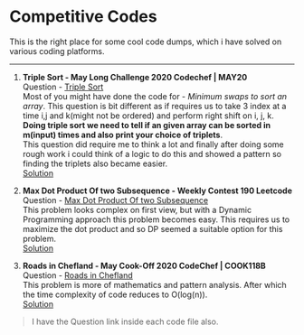 # Competitive Codes
This is the right place for some cool code dumps, which i have solved on various coding platforms.
<hr>

1. **Triple Sort - May Long Challenge 2020 Codechef | MAY20 <br/>**
Question - [Triple Sort](https://www.codechef.com/MAY20B/problems/TRPLSRT)<br/>
Most of you might have done the code for - _Minimum swaps to sort an array_. This question is bit different as if requires us to take 3 index at a time i,j and k(might not be ordered) and perform right shift on i, j, k. **Doing triple sort we need to tell if an given array can be sorted in m(input) times and also print your choice of triplets**. <br/>
This question did require me to think a lot and finally after doing some rough work i could think of a logic to do this and showed a pattern so finding the triplets also became easier.
<br/>[Solution](./trplsrt-codechef.py)<br/>

2. **Max Dot Product Of two Subsequence - Weekly Contest 190 Leetcode<br/>**
Question - [Max Dot Product Of two Subsequence](https://leetcode.com/problems/max-dot-product-of-two-subsequences/)<br/>
This problem looks complex on first view, but with a Dynamic Programming approach this problem becomes easy. This requires us to maximize the dot product and so DP seemed a suitable option for this problem.
<br/>[Solution](./dpMaxSum-Leetcode.py)<br/>

3. **Roads in Chefland - May Cook-Off 2020 CodeChef | COOK118B<br/>**
Question - [Roads in Chefland](https://www.codechef.com/COOK118B/problems/CROADS)<br/>
This problem is more of mathematics and pattern analysis. After which the time complexity of code reduces to O(log(n)).
<br/>[Solution](./croads-codechef.py)<br/>

> I have the Question link inside each code file also.
